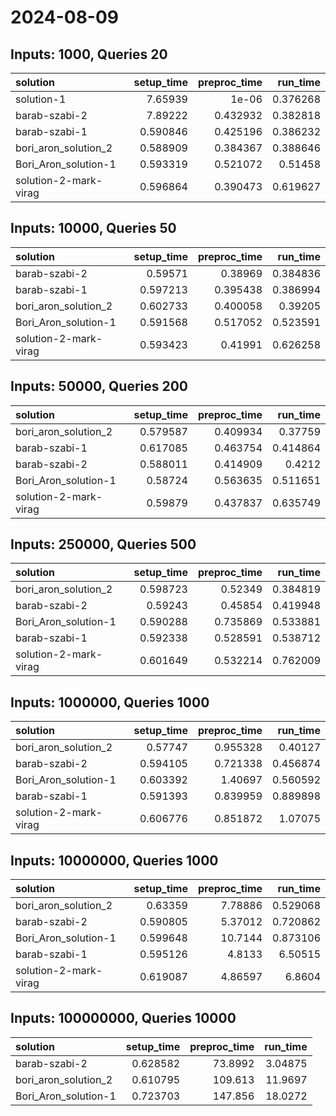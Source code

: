 # 2024-08-09

## Inputs: 1000, Queries 20

| solution              |   setup_time |   preproc_time |   run_time |
|:----------------------|-------------:|---------------:|-----------:|
| solution-1            |     7.65939  |       1e-06    |   0.376268 |
| barab-szabi-2         |     7.89222  |       0.432932 |   0.382818 |
| barab-szabi-1         |     0.590846 |       0.425196 |   0.386232 |
| bori_aron_solution_2  |     0.588909 |       0.384367 |   0.388646 |
| Bori_Aron_solution-1  |     0.593319 |       0.521072 |   0.51458  |
| solution-2-mark-virag |     0.596864 |       0.390473 |   0.619627 |

## Inputs: 10000, Queries 50

| solution              |   setup_time |   preproc_time |   run_time |
|:----------------------|-------------:|---------------:|-----------:|
| barab-szabi-2         |     0.59571  |       0.38969  |   0.384836 |
| barab-szabi-1         |     0.597213 |       0.395438 |   0.386994 |
| bori_aron_solution_2  |     0.602733 |       0.400058 |   0.39205  |
| Bori_Aron_solution-1  |     0.591568 |       0.517052 |   0.523591 |
| solution-2-mark-virag |     0.593423 |       0.41991  |   0.626258 |

## Inputs: 50000, Queries 200

| solution              |   setup_time |   preproc_time |   run_time |
|:----------------------|-------------:|---------------:|-----------:|
| bori_aron_solution_2  |     0.579587 |       0.409934 |   0.37759  |
| barab-szabi-1         |     0.617085 |       0.463754 |   0.414864 |
| barab-szabi-2         |     0.588011 |       0.414909 |   0.4212   |
| Bori_Aron_solution-1  |     0.58724  |       0.563635 |   0.511651 |
| solution-2-mark-virag |     0.59879  |       0.437837 |   0.635749 |

## Inputs: 250000, Queries 500

| solution              |   setup_time |   preproc_time |   run_time |
|:----------------------|-------------:|---------------:|-----------:|
| bori_aron_solution_2  |     0.598723 |       0.52349  |   0.384819 |
| barab-szabi-2         |     0.59243  |       0.45854  |   0.419948 |
| Bori_Aron_solution-1  |     0.590288 |       0.735869 |   0.533881 |
| barab-szabi-1         |     0.592338 |       0.528591 |   0.538712 |
| solution-2-mark-virag |     0.601649 |       0.532214 |   0.762009 |

## Inputs: 1000000, Queries 1000

| solution              |   setup_time |   preproc_time |   run_time |
|:----------------------|-------------:|---------------:|-----------:|
| bori_aron_solution_2  |     0.57747  |       0.955328 |   0.40127  |
| barab-szabi-2         |     0.594105 |       0.721338 |   0.456874 |
| Bori_Aron_solution-1  |     0.603392 |       1.40697  |   0.560592 |
| barab-szabi-1         |     0.591393 |       0.839959 |   0.889898 |
| solution-2-mark-virag |     0.606776 |       0.851872 |   1.07075  |

## Inputs: 10000000, Queries 1000

| solution              |   setup_time |   preproc_time |   run_time |
|:----------------------|-------------:|---------------:|-----------:|
| bori_aron_solution_2  |     0.63359  |        7.78886 |   0.529068 |
| barab-szabi-2         |     0.590805 |        5.37012 |   0.720862 |
| Bori_Aron_solution-1  |     0.599648 |       10.7144  |   0.873106 |
| barab-szabi-1         |     0.595126 |        4.8133  |   6.50515  |
| solution-2-mark-virag |     0.619087 |        4.86597 |   6.8604   |

## Inputs: 100000000, Queries 10000

| solution             |   setup_time |   preproc_time |   run_time |
|:---------------------|-------------:|---------------:|-----------:|
| barab-szabi-2        |     0.628582 |        73.8992 |    3.04875 |
| bori_aron_solution_2 |     0.610795 |       109.613  |   11.9697  |
| Bori_Aron_solution-1 |     0.723703 |       147.856  |   18.0272  |